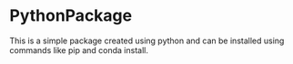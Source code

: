 # PythonPackage
This is a simple package created using python and can be installed using commands like pip and conda install. 
